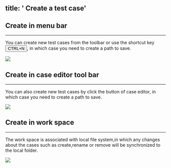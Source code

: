 title: ' Create a test case'
---
## Create in menu bar
---
You can create new test cases from the toolbar or use the shortcut key <button>CTRL+N</button>, in which case you need to create a path to save.

<img class="guide-images" src="/images/guide/case-01.png">
<br>

## Create in case editor tool bar
---
You can also create new test cases by click the <i class="fa fa-file-code-o"></i> button of case editor, in which case you need to create a path to save.

<img class="guide-images" src="/images/guide/case-02.png">
<br>

## Create in work space
---
The work space is associated with local file system,in which any changes about the cases such as create,rename or remove will be synchronized to the local folder.

<img class="guide-images" src="/images/guide/case-03.png">